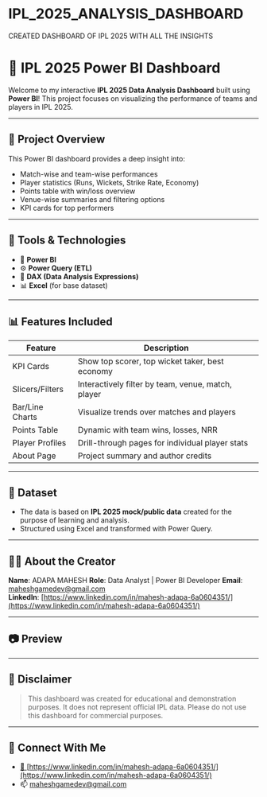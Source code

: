 # IPL_2025_ANALYSIS_DASHBOARD
CREATED DASHBOARD OF IPL 2025 WITH ALL THE INSIGHTS 
# 🏏 IPL 2025 Power BI Dashboard

Welcome to my interactive **IPL 2025 Data Analysis Dashboard** built using **Power BI**!
This project focuses on visualizing the performance of teams and players in IPL 2025.

---

## 📌 Project Overview

This Power BI dashboard provides a deep insight into:

* Match-wise and team-wise performances
* Player statistics (Runs, Wickets, Strike Rate, Economy)
* Points table with win/loss overview
* Venue-wise summaries and filtering options
* KPI cards for top performers

---

## 🔧 Tools & Technologies

* 🧠 **Power BI**
* ⚙️ **Power Query (ETL)**
* 🧮 **DAX (Data Analysis Expressions)**
* 📊 **Excel** (for base dataset)

---

## 📊 Features Included

| Feature         | Description                                        |
| --------------- | -------------------------------------------------- |
| KPI Cards       | Show top scorer, top wicket taker, best economy    |
| Slicers/Filters | Interactively filter by team, venue, match, player |
| Bar/Line Charts | Visualize trends over matches and players          |
| Points Table    | Dynamic with team wins, losses, NRR                |
| Player Profiles | Drill-through pages for individual player stats    |
| About Page      | Project summary and author credits                 |

---

## 📁 Dataset

* The data is based on **IPL 2025 mock/public data** created for the purpose of learning and analysis.
* Structured using Excel and transformed with Power Query.

---

## 🧑‍💼 About the Creator

**Name**: ADAPA MAHESH
**Role**: Data Analyst | Power BI Developer
**Email**: [maheshgamedev@gmail.com](mailto:maheshgamedev@gmail.com)
**LinkedIn**: [https://www.linkedin.com/in/mahesh-adapa-6a0604351/](https://www.linkedin.com/in/mahesh-adapa-6a0604351/)

---

## 📷 Preview

---

## 🔐 Disclaimer

> This dashboard was created for educational and demonstration purposes.
> It does not represent official IPL data.
> Please do not use this dashboard for commercial purposes.

---

## 🚀 Connect With Me

* [🔗 ](https://linkedin.com/in/nujjk)[https://www.linkedin.com/in/mahesh-adapa-6a0604351/](https://www.linkedin.com/in/mahesh-adapa-6a0604351/)
* 📫 [maheshgamedev@gmail.com](mailto:maheshgamedev@gmail.com)
